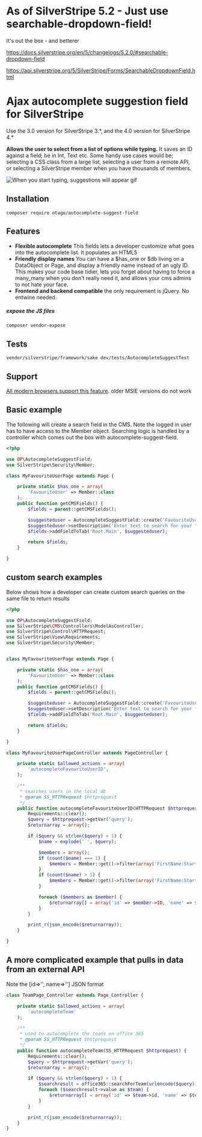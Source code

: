 # As of SilverStripe 5.2 - Just use searchable-dropdown-field!

It's out the box - and betterer

https://docs.silverstripe.org/en/5/changelogs/5.2.0/#searchable-dropdown-field

https://api.silverstripe.org/5/SilverStripe/Forms/SearchableDropdownField.html


# Ajax autocomplete suggestion field for SilverStripe

Use the 3.0 version for SilverStripe 3.\*, and the 4.0 version for SilverStripe 4.\*

**Allows the user to select from a list of options while typing.** It saves an ID 
against a field; be in Int, Text etc. Some handy use 
cases would be; selecting a CSS class from a large list, selecting a user from a
remote API, or selecting a SilverStripe member when you have thousands of members.

![When you start typing, suggestions will appear gif](docs/preview.gif)

## Installation

```composer require otago/autocomplete-suggest-field```

## Features

* **Flexible autocomplete**
  This fields lets a developer customize what goes into the autocomplete 
list. It populates an HTML5 <datalist> element that lets the user select an 
option via AJAX. To build an ajax list, create an action against the provided 
controller with the name autocomplete<name of your field>. It takes a GET 
parameter <query>, and outputs a json array with the format id:etc, name:etc. 
* **Friendly display names**
  You can have a $has_one or $db living on a DataObject or Page, and display a 
friendly name instead of an ugly ID. This makes your code base tidier, lets you 
forget about having to force a many_many when you don't really need it, 
and allows your cms admins to not hate your face.
* **Frontend and backend compatible**
  the only requirement is jQuery. No entwine needed.

##### expose the JS files

```composer vendor-expose```

## Tests

```vendor/silverstripe/framework/sake dev/tests/AutocompleteSuggestTest```

## Support

[All modern browsers support this feature](https://caniuse.com/#feat=datalist). older MSIE versions do not work

## Basic example

The following will create a search field in the CMS. Note the logged in user has to have access to the Member object. Searching logic is handled by a controller which comes out the box with autocomplete-suggest-field.

```php
<?php

use OP\AutocompleteSuggestField;
use SilverStripe\Security\Member;

class MyFavouriteUserPage extends Page {

	private static $has_one = array(
		'FavouriteUser' => Member::class
	);
	public function getCMSFields() {
		$fields = parent::getCMSFields();

		$suggesteduser = AutocompleteSuggestField::create('FavouriteUserID', Member::create());
		$suggesteduser->setDescription('Enter text to search for your favourite user');
		$fields->addFieldToTab('Root.Main', $suggesteduser);

		return $fields;
	}

}

```

## custom search examples

Below shows how a developer can create custom search queries on the same file to return results

```php
<?php

use OP\AutocompleteSuggestField;
use SilverStripe\CMS\Controllers\ModelAsController;
use SilverStripe\Control\HTTPRequest;
use SilverStripe\View\Requirements;
use SilverStripe\Security\Member;


class MyFavouriteUserPage extends Page {

	private static $has_one = array(
		'FavouriteUser' => Member::class
	);
	public function getCMSFields() {
		$fields = parent::getCMSFields();

		$suggesteduser = AutocompleteSuggestField::create('FavouriteUserID',  Member::create(), 'Favourite user', ModelAsController::controller_for($this), null);
		$suggesteduser->setDescription('Enter text to search for your favourite user');
		$fields->addFieldToTab('Root.Main', $suggesteduser);

		return $fields;
	}

}

class MyFavouriteUserPageController extends PageController {

	private static $allowed_actions = array(
		'autocompleteFavouriteUserID',
	);

	/**
	 * searches users in the local db
	 * @param SS_HTTPRequest $httprequest
	 */
	public function autocompleteFavouriteUserID(HTTPRequest $httprequest) {
		Requirements::clear();
		$query = $httprequest->getVar('query');
		$returnarray = array();

		if ($query && strlen($query) > 1) {
			$name = explode(' ', $query);

			$members = array();
			if (count($name) === 1) {
				$members = Member::get()->filter(array('FirstName:StartsWith:nocase' => $name[0]))->limit(10);
			}
			if (count($name) > 1) {
				$members = Member::get()->filter(array('FirstName:StartsWith:nocase' => $name[0], 'Surname:StartsWith:nocase' => $name[1]))->limit(10);
			}

			foreach ($members as $member) {
				$returnarray[] = array('id' => $member->ID, 'name' => $member->getName());
			}
		}

		print_r(json_encode($returnarray));
	}

}
```

## A more complicated example that pulls in data from an external API

Note the [id=>'', name=>''] JSON format

```php
class TeamPage_Controller extends Page_Controller {

	private static $allowed_actions = array(
		'autocompleteTeam'
	);

	/**
	 * used to autocomplete the teams on office 365
	 * @param SS_HTTPRequest $httprequest
	 */
	public function autocompleteTeam(SS_HTTPRequest $httprequest) {
		Requirements::clear();
		$query = $httprequest->getVar('query');
		$returnarray = array();

		if ($query && strlen($query) > 1) {
			$searchresult = office365::searchForTeam(urlencode($query));
			foreach ($searchresult->value as $team) {
				$returnarray[] = array('id' => $team->id, 'name' => $team->displayName . ' (' . $team->description . ')');
			}
		}

		print_r(json_encode($returnarray));
	}
}
```
